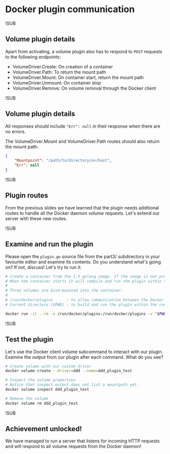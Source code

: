 # Docker plugin communication

!SUB
## Volume plugin details
Apart from activating, a volume plugin also has to respond to `POST` requests to the following endpoints:

- VolumeDriver.Create: On creation of a container
- VolumeDriver.Path: To return the mount path
- VolumeDriver.Mount: On container start, return the mount path
- VolumeDriver.Unmount: On container stop
- VolumeDriver.Remove: On volume removal through the Docker client

!SUB
## Volume plugin details
All responses should include `"Err": null` in their response when there are no errors.

The VolumeDriver.Mount and VolumeDriver.Path routes should also return the mount path:
```json
{
    "Mountpoint": "/path/to/directory/on/host",
    "Err": null
}
```

!SUB
## Plugin routes
From the previous slides we have learned that the plugin needs additional routes to handle all the Docker daemon volume requests.
Let's extend our server with these new routes.

!SUB
## Examine and run the plugin
Please open the ```plugin.go``` source file from the part3/ subdirectory in your favourite editor and examine its contents. Do you understand what's going on? If not, discuss! Let's try to run it:
```bash
# Create a container from the 1.5 golang image. If the image is not present it will be downloaded.
# When the container starts it will compile and run the plugin within the container.
#
# Three volumes are bind-mounted into the container:
#
# /run/docker/plugins      : to allow communication between the Docker daemon and the plugin.
# Current directory ($PWD) : to build and run the plugin within the container

docker run -it --rm -v /run/docker/plugins:/run/docker/plugins -v "$PWD":/go/src/ddd -w /go golang:1.5 go run src/ddd/plugin.go
```

!SUB
## Test the plugin
Let's use the Docker client volume subcommand to interact with our plugin. Examine the output from our plugin after each command. What do you see?
```bash
# Create volume with our custom driver
docker volume create --driver=ddd --name=ddd_plugin_test

# Inspect the volume properties
# Notice that inspect output does not list a mountpath yet.
docker volume inspect ddd_plugin_test

# Remove the volume
docker volume rm ddd_plugin_test
```

!SUB
## Achievement unlocked!
We have managed to run a server that listens for incoming HTTP requests and will respond to all volume requests from the Docker daemon!
